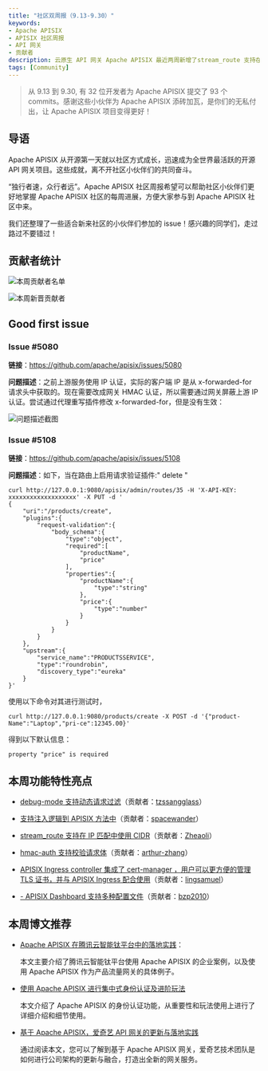 ```yaml
---
title: "社区双周报（9.13-9.30）"
keywords:
- Apache APISIX
- APISIX 社区周报
- API 网关
- 贡献者
description: 云原生 API 网关 Apache APISIX 最近两周新增了stream_route 支持在 IP 匹配中使用 CIDR，debug 模式支持动态请求过滤，hmac-auth 支持校验请求体等新功能。
tags: [Community]
---
```

> 从 9.13 到 9.30, 有 32 位开发者为 Apache APISIX 提交了 93 个 commits。感谢这些小伙伴为 Apache APISIX 添砖加瓦，是你们的无私付出，让 Apache APISIX 项目变得更好！
<!--truncate-->

## 导语

Apache APISIX 从开源第一天就以社区方式成长，迅速成为全世界最活跃的开源 API 网关项目。这些成就，离不开社区小伙伴们的共同奋斗。

“独行者速，众行者远”。Apache APISIX 社区周报希望可以帮助社区小伙伴们更好地掌握 Apache APISIX 社区的每周进展，方便大家参与到 Apache APISIX 社区中来。

我们还整理了一些适合新来社区的小伙伴们参加的 issue！感兴趣的同学们，走过路过不要错过！

## 贡献者统计

![本周贡献者名单](https://static.apiseven.com/202108/1632907894918-c455f40e-a175-4944-8fac-11c590d43786.jpg)

![本周新晋贡献者](https://static.apiseven.com/202108/1632908362102-b0b665e2-f37f-4a82-b8a3-68914925b565.jpg)

## Good first issue

### Issue #5080

**链接**：https://github.com/apache/apisix/issues/5080

**问题描述**：之前上游服务使用 IP 认证，实际的客户端 IP 是从 x-forwarded-for 请求头中获取的。现在需要改成网关 HMAC 认证，所以需要通过网关屏蔽上游 IP 认证。尝试通过代理重写插件修改 x-forwarded-for，但是没有生效：

![问题描述截图](https://static.apiseven.com/202108/1632799650125-14edb988-f2ad-434d-8d13-04ff3016eb5a.png)

### Issue #5108

**链接**：https://github.com/apache/apisix/issues/5108

**问题描述**：如下，当在路由上启用请求验证插件:" delete "

```shell
curl http://127.0.0.1:9080/apisix/admin/routes/35 -H 'X-API-KEY: xxxxxxxxxxxxxxxxxxx' -X PUT -d '
{
    "uri":"/products/create",
    "plugins":{
        "request-validation":{
            "body_schema":{
                "type":"object",
                "required":[
                    "productName",
                    "price"
                ],
                "properties":{
                    "productName":{
                        "type":"string"
                    },
                    "price":{
                        "type":"number"
                    }
                }
            }
        }
    },
    "upstream":{
        "service_name":"PRODUCTSSERVICE",
        "type":"roundrobin",
        "discovery_type":"eureka"
    }
}'
```

使用以下命令对其进行测试时，

```shell
curl http://127.0.0.1:9080/products/create -X POST -d '{"product-Name":"Laptop","pri-ce":12345.00}'
```

得到以下默认信息：

```shell
property "price" is required
```

## 本周功能特性亮点

- [debug-mode 支持动态请求过滤](https://github.com/apache/apisix/pull/5012)（贡献者：[tzssangglass](https://github.com/tzssangglass)）

- [支持注入逻辑到 APISIX 方法中](https://github.com/apache/apisix/pull/5068)（贡献者：[spacewander](https://github.com/spacewander)）

- [stream_route 支持在 IP 匹配中使用 CIDR](https://github.com/apache/apisix/pull/4980)（贡献者：[Zheaoli](https://github.com/Zheaoli)）

- [hmac-auth 支持校验请求体](https://github.com/apache/apisix/pull/5038)（贡献者：[arthur-zhang](https://github.com/arthur-zhang)）

- [APISIX Ingress controller 集成了 cert-manager ，用户可以更方便的管理 TLS 证书，并与 APISIX Ingress 配合使用](https://github.com/apache/apisix-ingress-controller/pull/685)（贡献者：[lingsamuel](https://github.com/lingsamuel)）

- [- APISIX Dashboard 支持多种配置文件](https://github.com/apache/apisix-dashboard/pull/1946)（贡献者：[bzp2010](https://github.com/bzp2010)）

## 本周博文推荐

- [Apache APISIX 在腾讯云智能钛平台中的落地实践](http://apisix.apache.org/blog/2021/09/16/tencent-cloud)：

  本文主要介绍了腾讯云智能钛平台使用 Apache APISIX 的企业案例，以及使用 Apache APISIX 作为产品流量网关的具体例子。

- [使用 Apache APISIX 进行集中式身份认证及进阶玩法](http://apisix.apache.org/blog/2021/09/07/how-to-use-apisix-auth)

  本文介绍了 Apache APISIX 的身份认证功能，从重要性和玩法使用上进行了详细介绍和细节使用。

- [基于 Apache APISIX，爱奇艺 API 网关的更新与落地实践](http://apisix.apache.org/blog/2021/09/07/iQIYI-usercase)

  通过阅读本文，您可以了解到基于 Apache APISIX 网关，爱奇艺技术团队是如何进行公司架构的更新与融合，打造出全新的网关服务。

